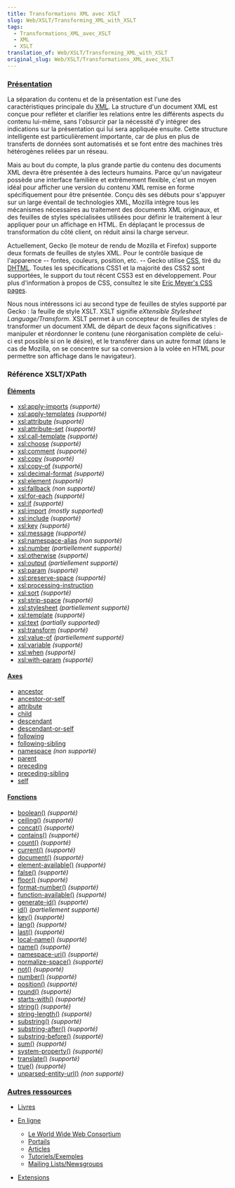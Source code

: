 ```yaml
---
title: Transformations XML avec XSLT
slug: Web/XSLT/Transforming_XML_with_XSLT
tags:
  - Transformations_XML_avec_XSLT
  - XML
  - XSLT
translation_of: Web/XSLT/Transforming_XML_with_XSLT
original_slug: Web/XSLT/Transformations_XML_avec_XSLT
---
```


### [Présentation](fr/Transformations_XML_avec_XSLT/Pr%c3%a9sentation)

La séparation du contenu et de la présentation est l'une des caractéristiques principale du [XML](fr/XML). La structure d'un document XML est conçue pour refléter et clarifier les relations entre les différents aspects du contenu lui-même, sans l'obsurcir par la nécessité d'y intégrer des indications sur la présentation qui lui sera appliquée ensuite. Cette structure intelligente est particulièrement importante, car de plus en plus de transferts de données sont automatisés et se font entre des machines très hétérogènes reliées par un réseau.

Mais au bout du compte, la plus grande partie du contenu des documents XML devra être présentée à des lecteurs humains. Parce qu'un navigateur possède une interface familière et extrêmement flexible, c'est un moyen idéal pour afficher une version du contenu XML remise en forme spécifiquement pour être présentée. Conçu dès ses débuts pour s'appuyer sur un large éventail de technologies XML, Mozilla intègre tous les mécanismes nécessaires au traitement des documents XML originaux, et des feuilles de styles spécialisées utilisées pour définir le traitement à leur appliquer pour un affichage en HTML. En déplaçant le processus de transformation du côté client, on réduit ainsi la charge serveur.

Actuellement, Gecko (le moteur de rendu de Mozilla et Firefox) supporte deux formats de feuilles de styles XML. Pour le contrôle basique de l'apparence -- fontes, couleurs, position, etc. -- Gecko utilise [CSS](fr/CSS), tiré du [DHTML](fr/DHTML). Toutes les spécifications CSS1 et la majorité des CSS2 sont supportées, le support du tout récent CSS3 est en développement. Pour plus d'information à propos de CSS, consultez le site [Eric Meyer's CSS pages](http://www.meyerweb.com/eric/css/).

Nous nous intéressons ici au second type de feuilles de styles supporté par Gecko&nbsp;: la feuille de style XSLT. XSLT signifie _eXtensible Stylesheet Language/Transform_. XSLT permet à un concepteur de feuilles de styles de transformer un document XML de départ de deux façons significatives&nbsp;: manipuler et réordonner le contenu (une réorganisation complète de celui-ci est possible si on le désire), et le transférer dans un autre format (dans le cas de Mozilla, on se concentre sur sa conversion à la volée en HTML pour permettre son affichage dans le navigateur).

### Référence XSLT/XPath

#### [Éléments](fr/XSLT/%c3%89l%c3%a9ments)

- [xsl:apply-imports](fr/XSLT/apply-imports) _(supporté)_
- [xsl:apply-templates](fr/XSLT/apply-templates) _(supporté)_
- [xsl:attribute](fr/XSLT/attribute) _(supporté)_
- [xsl:attribute-set](fr/XSLT/attribute-set) _(supporté)_
- [xsl:call-template](fr/XSLT/call-template) _(supporté)_
- [xsl:choose](fr/XSLT/choose) _(supporté)_
- [xsl:comment](fr/XSLT/comment) _(supporté)_
- [xsl:copy](fr/XSLT/copy) _(supporté)_
- [xsl:copy-of](fr/XSLT/copy-of) _(supporté)_
- [xsl:decimal-format](fr/XSLT/decimal-format) _(supporté)_
- [xsl:element](fr/XSLT/element) _(supporté)_
- [xsl:fallback](fr/XSLT/fallback) _(non supporté)_
- [xsl:for-each](fr/XSLT/for-each) _(supporté)_
- [xsl:if](fr/XSLT/if) _(supporté)_
- [xsl:import](fr/XSLT/import) _(mostly supported)_
- [xsl:include](fr/XSLT/include) _(supporté)_
- [xsl:key](fr/XSLT/key) _(supporté)_
- [xsl:message](fr/XSLT/message) _(supporté)_
- [xsl:namespace-alias](fr/XSLT/namespace-alias) _(non supporté)_
- [xsl:number](fr/XSLT/number) _(partiellement supporté)_
- [xsl:otherwise](fr/XSLT/otherwise) _(supporté)_
- [xsl:output](fr/XSLT/output) _(partiellement supporté)_
- [xsl:param](fr/XSLT/param) _(supporté)_
- [xsl:preserve-space](fr/XSLT/preserve-space) _(supporté)_
- [xsl:processing-instruction](fr/XSLT/processing-instruction)
- [xsl:sort](fr/XSLT/sort) _(supporté)_
- [xsl:strip-space](fr/XSLT/strip-space) _(supporté)_
- [xsl:stylesheet](fr/XSLT/stylesheet) _(partiellement supporté)_
- [xsl:template](fr/XSLT/template) _(supporté)_
- [xsl:text](fr/XSLT/text) _(partially supported)_
- [xsl:transform](fr/XSLT/transform) _(supporté)_
- [xsl:value-of](fr/XSLT/value-of) _(partiellement supporté)_
- [xsl:variable](fr/XSLT/variable) _(supporté)_
- [xsl:when](fr/XSLT/when) _(supporté)_
- [xsl:with-param](fr/XSLT/with-param) _(supporté)_

#### [Axes](fr/XPath/Axes)

- [ancestor](fr/XPath/Axes/ancestor)
- [ancestor-or-self](fr/XPath/Axes/ancestor-or-self)
- [attribute](fr/XPath/Axes/attribute)
- [child](fr/XPath/Axes/child)
- [descendant](fr/XPath/Axes/descendant)
- [descendant-or-self](fr/XPath/Axes/descendant-or-self)
- [following](fr/XPath/Axes/following)
- [following-sibling](fr/XPath/Axes/following-sibling)
- [namespace](fr/XPath/Axes/namespace) _(non supporté)_
- [parent](fr/XPath/Axes/parent)
- [preceding](fr/XPath/Axes/preceding)
- [preceding-sibling](fr/XPath/Axes/preceding-sibling)
- [self](fr/XPath/Axes/self)

#### [Fonctions](fr/XPath/Fonctions)

- [boolean()](fr/XPath/Fonctions/boolean) _(supporté)_
- [ceiling()](fr/XPath/Fonctions/ceiling) _(supporté)_
- [concat()](fr/XPath/Fonctions/concat) _(supporté)_
- [contains()](fr/XPath/Fonctions/contains) _(supporté)_
- [count()](fr/XPath/Fonctions/count) _(supporté)_
- [current()](fr/XPath/Fonctions/current) _(supporté)_
- [document()](fr/XPath/Fonctions/document) _(supporté)_
- [element-available()](fr/XPath/Fonctions/element-available) _(supporté)_
- [false()](fr/XPath/Fonctions/false) _(supporté)_
- [floor()](fr/XPath/Fonctions/floor) _(supporté)_
- [format-number()](fr/XPath/Fonctions/format-number) _(supporté)_
- [function-available()](fr/XPath/Fonctions/function-available) _(supporté)_
- [generate-id()](fr/XPath/Fonctions/generate-id) _(supporté)_
- [id()](fr/XPath/Fonctions/id) _(partiellement supporté)_
- [key()](fr/XPath/Fonctions/key) _(supporté)_
- [lang()](fr/XPath/Fonctions/lang) _(supporté)_
- [last()](fr/XPath/Fonctions/last) _(supporté)_
- [local-name()](fr/XPath/Fonctions/local-name) _(supporté)_
- [name()](fr/XPath/Fonctions/name) _(supporté)_
- [namespace-uri()](fr/XPath/Fonctions/namespace-uri) _(supporté)_
- [normalize-space()](fr/XPath/Fonctions/normalize-space) _(supporté)_
- [not()](fr/XPath/Fonctions/not) _(supporté)_
- [number()](fr/XPath/Fonctions/number) _(supporté)_
- [position()](fr/XPath/Fonctions/position) _(supporté)_
- [round()](fr/XPath/Fonctions/round) _(supporté)_
- [starts-with()](fr/XPath/Fonctions/starts-with) _(supporté)_
- [string()](fr/XPath/Fonctions/string) _(supporté)_
- [string-length()](fr/XPath/Fonctions/string-length) _(supporté)_
- [substring()](fr/XPath/Fonctions/substring) _(supporté)_
- [substring-after()](fr/XPath/Fonctions/substring-after) _(supporté)_
- [substring-before()](fr/XPath/Fonctions/substring-before) _(supporté)_
- [sum()](fr/XPath/Fonctions/sum) _(supporté)_
- [system-property()](fr/XPath/Fonctions/system-property) _(supporté)_
- [translate()](fr/XPath/Fonctions/translate) _(supporté)_
- [true()](fr/XPath/Fonctions/true) _(supporté)_
- [unparsed-entity-url()](fr/XPath/Fonctions/unparsed-entity-url) _(non supporté)_

### [Autres ressources](fr/Transformations_XML_avec_XSLT/Autres_ressources)

- [Livres](fr/Transformations_XML_avec_XSLT/Autres_ressources#Livres)
- [En ligne](fr/Transformations_XML_avec_XSLT/Autres_ressources#En_ligne)

  - [Le World Wide Web Consortium](fr/Transformations_XML_avec_XSLT/Autres_ressources#Le_World_Wide_Web_Consortium)
  - [Portails](fr/Transformations_XML_avec_XSLT/Autres_ressources#Portails)
  - [Articles](fr/Transformations_XML_avec_XSLT/Autres_ressources#Articles)
  - [Tutoriels/Exemples](fr/Transformations_XML_avec_XSLT/Autres_ressources#Tutoriels.2FExemples)
  - [Mailing Lists/Newsgroups](fr/Transformations_XML_avec_XSLT/Autres_ressources#Mailing_Lists.2FNewsgroups)

- [Extensions](fr/Transformations_XML_avec_XSLT/Autres_ressources#Extensions)
